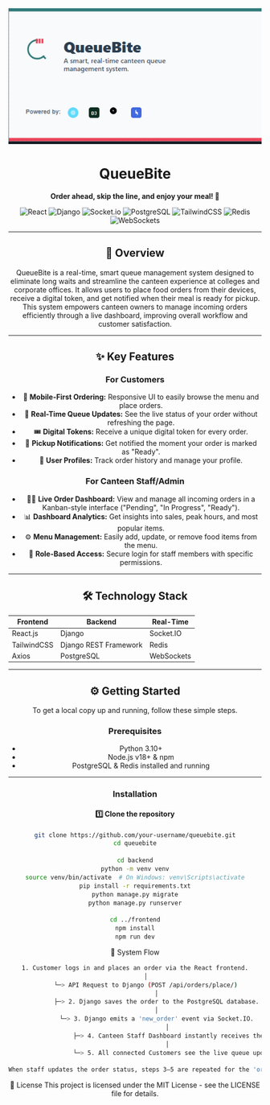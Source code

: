 <div align="center">
<img src="social-preview.png" alt="QueueBite Social Preview Banner">
<h1>QueueBite</h1>
<p><b>Order ahead, skip the line, and enjoy your meal! 🍔</b></p>
<p>
<img src="https://img.shields.io/badge/React-61DAFB?style=for-the-badge&logo=react&logoColor=black" alt="React">
<img src="https://img.shields.io/badge/Django-092E20?style=for-the-badge&logo=django&logoColor=white" alt="Django">
<img src="https://img.shields.io/badge/Socket.io-010101?style=for-the-badge&logo=socket.io&logoColor=white" alt="Socket.io">
<img src="https://img.shields.io/badge/PostgreSQL-4169E1?style=for-the-badge&logo=postgresql&logoColor=white" alt="PostgreSQL">
<img src="https://img.shields.io/badge/TailwindCSS-38B2AC?style=for-the-badge&logo=tailwind-css&logoColor=white" alt="TailwindCSS">
<img src="https://img.shields.io/badge/Redis-DC382D?style=for-the-badge&logo=redis&logoColor=white" alt="Redis">
<img src="https://img.shields.io/badge/WebSockets-004A7F?style=for-the-badge&logo=websocket&logoColor=white" alt="WebSockets">
</p>

---

## 🚀 Overview
QueueBite is a real-time, smart queue management system designed to eliminate long waits and streamline the canteen experience at colleges and corporate offices. It allows users to place food orders from their devices, receive a digital token, and get notified when their meal is ready for pickup.  
This system empowers canteen owners to manage incoming orders efficiently through a live dashboard, improving overall workflow and customer satisfaction.

---

## ✨ Key Features

### For Customers
- 📱 **Mobile-First Ordering:** Responsive UI to easily browse the menu and place orders.
- 🔄 **Real-Time Queue Updates:** See the live status of your order without refreshing the page.
- 🎟️ **Digital Tokens:** Receive a unique digital token for every order.
- 🔔 **Pickup Notifications:** Get notified the moment your order is marked as "Ready".
- 👤 **User Profiles:** Track order history and manage your profile.

### For Canteen Staff/Admin
- 🧑‍🍳 **Live Order Dashboard:** View and manage all incoming orders in a Kanban-style interface ("Pending", "In Progress", "Ready").
- 📊 **Dashboard Analytics:** Get insights into sales, peak hours, and most popular items.
- ⚙️ **Menu Management:** Easily add, update, or remove food items from the menu.
- 🔐 **Role-Based Access:** Secure login for staff members with specific permissions.

---

## 🛠️ Technology Stack

| Frontend | Backend | Real-Time |
|----------|---------|-----------|
| React.js | Django  | Socket.IO |
| TailwindCSS | Django REST Framework | Redis |
| Axios | PostgreSQL | WebSockets |

---

## ⚙️ Getting Started

To get a local copy up and running, follow these simple steps.

### **Prerequisites**
- Python 3.10+
- Node.js v18+ & npm
- PostgreSQL & Redis installed and running

---

### **Installation**

#### 1️⃣ Clone the repository
```bash
git clone https://github.com/your-username/queuebite.git
cd queuebite

cd backend
python -m venv venv
source venv/bin/activate  # On Windows: venv\Scripts\activate
pip install -r requirements.txt
python manage.py migrate
python manage.py runserver

cd ../frontend
npm install
npm run dev
```
🔄 System Flow
```bash
1. Customer logs in and places an order via the React frontend.
      │
      └─> API Request to Django (POST /api/orders/place/)
            │
            ├─> 2. Django saves the order to the PostgreSQL database.
            │
            └─> 3. Django emits a 'new_order' event via Socket.IO.
                  │
                  ├─> 4. Canteen Staff Dashboard instantly receives the event and displays the new order.
                  │
                  └─> 5. All connected Customers see the live queue update with the new token.

When staff updates the order status, steps 3–5 are repeated for the 'order_update' event.
```

📜 License
This project is licensed under the MIT License - see the LICENSE file for details.
